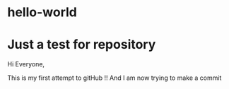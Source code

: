 # hello-world
Just a test for repository
=============================

Hi Everyone, 

This is my first attempt to gitHub !! 
And I am now trying to make a commit
